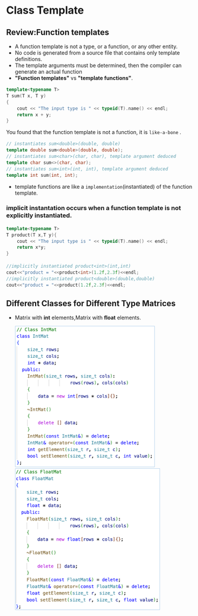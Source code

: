 # Class Template

## Review:Function templates
- A function template is not a type, or a function, or any other entity. 
- No code is generated from a source file that contains only template definitions.
- The template arguments must be determined, then the compiler can generate an actual function
- **"Function templates"** vs **"template functions"**.

```cpp
template<typename T>
T sum(T x, T y)
{
    cout << "The input type is " << typeid(T).name() << endl;
    return x + y;
}

```

You found that the function template is not a function, it is `like-a-bone` . 

```cpp
// instantiates sum<double>(double, double)
template double sum<double>(double, double);
// instantiates sum<char>(char, char), template argument deduced
template char sum<>(char, char); 
// instantiates sum<int>(int, int), template argument deduced
template int sum(int, int); 

```

- template functions are like a `implementation`(instantiated) of the function template.


### implicit instantation occurs when a function template is not explicitly instantiated.
```cpp
template<typename T>
T product(T x,T y){
    cout << "The input type is " << typeid(T).name() << endl;
    return x*y;
}

//implicitly instantiated product<int>(int,int)
cout<<"product = "<<product<int>(1.2f,2.3f)<<endl;
//implicitly instantiated product<double>(double,double)
cout<<"product = "<<product(1.2f,2.3f)<<endl;
```


## Different Classes for Different Type Matrices
- Matrix with **int** elements,Matrix with **float** elements.

    <img src="./md-png/1.png" alt="IntMat" style="zoom:50%;"/>

    <img src="./md-png/2.png" alt="FloatMat" style="zoom:50%;"/>